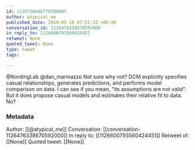```yaml
---
id: 1126756648779780097
author: atypical_me
published_date: 2019-05-10 07:51:33 +00:00
conversation_id: 1126476338670592000
in_reply_to: 1126600793560424451
retweet: None
quoted_tweet: None
type: tweet
tags:

---
```


@KordingLab @dan_marinazzo Not sure why not? DCM explicitly specifies casual relationships, generates predictions, and performs model comparison on data. I can see if you mean, "its assumptions are not valid". But it does propose casual models and estimates their relative fit to data. No?

### Metadata

Author: [[@atypical_me]]
Conversation: [[conversation-1126476338670592000]]
In reply to: [[1126600793560424451]]
Retweet of: [[None]]
Quoted tweet: [[None]]
